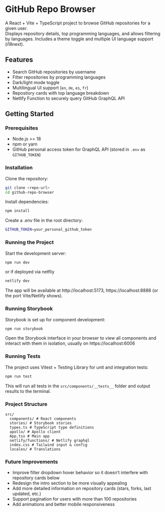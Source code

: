 # GitHub Repo Browser

A React + Vite + TypeScript project to browse GitHub repositories for a given user.  
Displays repository details, top programming languages, and allows filtering by languages. Includes a theme toggle and multiple UI language support (i18next).

## Features
- Search GitHub repositories by username
- Filter repositories by programming languages
- Dark/light mode toggle
- Multilingual UI support (`en`, `de`, `es`, `fr`)
- Repository cards with top language breakdown
- Netlify Function to securely query GitHub GraphQL API

## Getting Started

### Prerequisites
- Node.js >= 18
- npm or yarn
- GitHub personal access token for GraphQL API (stored in `.env` as `GITHUB_TOKEN`)

### Installation
Clone the repository:
```bash
git clone <repo-url>
cd github-repo-browser
```

Install dependencies:
```bash
npm install
```

Create a .env file in the root directory:
```bash
GITHUB_TOKEN=your_personal_github_token
```

### Running the Project

Start the development server:
```bash
npm run dev
```
or if deployed via netfliy
```bash
netlify dev
```

The app will be available at http://localhost:5173, https://localhost:8888
(or the port Vite/Netlify shows).

### Running Storybook

Storybook is set up for component development:
```bash
npm run storybook
```
Open the Storybook interface in your browser to view all components and interact with them in isolation, usually on https://localhost:6006

### Running Tests

The project uses Vitest + Testing Library for unit and integration tests:
```bash
npm run test
```
This will run all tests in the `src/components/__tests__` folder and output results to the terminal.

### Project Structure

```
src/
  components/ # React components
  stories/ # Storybook stories
  types.ts # TypeScript type definitions
  apollo/ # Apollo client
  App.tsx # Main app
  netlify/functions/ # Netlify graphql
  index.css # Tailwind input & config
  locales/ # Translations
```

### Future Improvements

- Improve filter dropdown hover behavior so it doesn’t interfere with repository cards below
- Redesign the intro section to be more visually appealing
- Add more detailed information on repository cards (stars, forks, last updated, etc.)
- Support pagination for users with more than 100 repositories
- Add animations and better mobile responsiveness